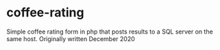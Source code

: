 # coffee-rating
Simple coffee rating form in php that posts results to a SQL server on the same host.
Originally written December 2020

